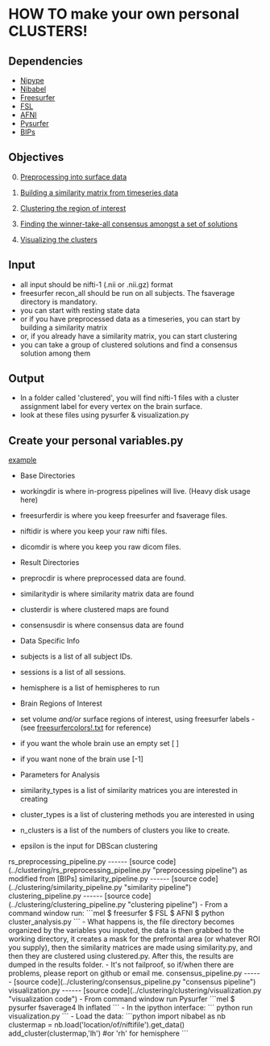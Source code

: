 HOW TO make your own personal CLUSTERS!
======

Dependencies
------
- [Nipype](http://nipy.sourceforge.net/nipype/)
- [Nibabel](http://nipy.org/nibabel/)
- [Freesurfer](http://surfer.nmr.mgh.harvard.edu/)
- [FSL](http://fsl.fmrib.ox.ac.uk/fsl/fslwiki/)
- [AFNI](http://afni.nimh.nih.gov/afni/)
- [Pysurfer](http://pysurfer.github.io/)
- [BIPs](https://github.com/INCF/BrainImagingPipelines/blob/master/bips/workflows/gablab/wips/scripts/base.py)

Objectives
------
0) [Preprocessing into surface data](#preprocessing)

1) [Building a similarity matrix from timeseries data](#similarity)

2) [Clustering the region of interest](#clustering)

3) [Finding the winner-take-all consensus amongst a set of solutions](#consensus)

2) [Visualizing the clusters](#visualization)


Input
------
- all input should be nifti-1 (.nii or .nii.gz) format
- freesurfer recon_all should be run on all subjects. The fsaverage directory is mandatory.
- you can start with resting state data
- or if you have preprocessed data as a timeseries, you can start by building a similarity matrix
- or, if you already have a similarity matrix, you can start clustering
- you can take a group of clustered solutions and find a consensus solution among them

Output
------
- In a folder called 'clustered', you will find nifti-1 files with a cluster assignment label for every vertex on the brain surface.
- look at these files using pysurfer & visualization.py

Create your personal variables.py
------
[example](../clustering/variables.py "example variables script")
- Base Directories
 - workingdir is where in-progress pipelines will live. (Heavy disk usage here)
 - freesurferdir is where you keep freesurfer and fsaverage files.
 - niftidir is where you keep your raw nifti files.
 - dicomdir is where you keep you raw dicom files.

- Result Directories
 - preprocdir is where preprocessed data are found.
 - similaritydir is where similarity matrix data are found
 - clusterdir is where clustered maps are found
 - consensusdir is where consensus data are found

- Data Specific Info
 - subjects is a list of all subject IDs.
 - sessions is a list of all sessions.
 - hemisphere is a list of hemispheres to run

- Brain Regions of Interest
 - set volume *and/or* surface regions of interest, using freesurfer labels
  -(see [freesurfercolors!.txt](../clustering/clustering/freesurfercolors!.txt) for reference)
  - if you want the whole brain use an empty set [ ]
  - if you want none of the brain use [-1]

- Parameters for Analysis
 - similarity_types is a list of similarity matrices you are interested in creating
 - cluster_types is a list of clustering methods you are interested in using
 - n_clusters is a list of the numbers of clusters you like to create.
 - epsilon is the input for DBScan clustering

<a name="preprocessing"/>
rs_preprocessing_pipeline.py
------
[source code](../clustering/rs_preprocessing_pipeline.py "preprocessing pipeline") as modified from [BIPs]

<a name="similarity"/>
similarity_pipeline.py
------
[source code](../clustering/similarity_pipeline.py "similarity pipeline")

<a name="clustering"/>
clustering_pipeline.py
------
[source code](../clustering/clustering_pipeline.py "clustering pipeline")
- From a command window run:
```mel 
        $ freesurfer        
        $ FSL
        $ AFNI
        $ python cluster_analysis.py
```
- What happens is, the file directory becomes organized by the variables you inputed, 
      the data is then grabbed to the working directory, 
      it creates a mask for the prefrontal area (or whatever ROI you supply), 
      then the similarity matrices are made using similarity.py, 
      and then they are clustered using clustered.py. 
      After this, the results are dumped in the results folder.
- It's not failproof, so if/when there are problems, please report on github or email me.

<a name="consensus"/>
consensus_pipeline.py
------
[source code](../clustering/consensus_pipeline.py "consensus pipeline")


<a name="visualization"/>
visualization.py
------
[source code](../clustering/clustering/visualization.py "visualization code")
- From command window run Pysurfer
```mel
        $ pysurfer fsaverage4 lh inflated
```
- In the ipython interface:
``` python
        run visualization.py
```
- Load the data:
```python
        import nibabel as nb
        clustermap = nb.load('location/of/niftifile').get_data()
        add_cluster(clustermap,'lh') #or 'rh' for hemisphere
```


